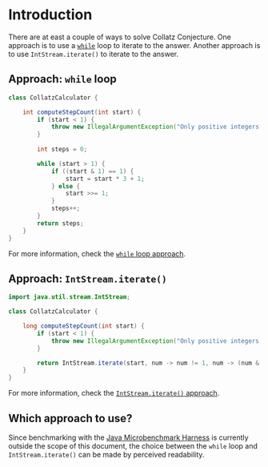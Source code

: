 # Introduction

There are at east a couple of ways to solve Collatz Conjecture.
One approach is to use a [`while`][while-loop] loop to iterate to the answer.
Another approach is to use `IntStream.iterate()` to iterate to the answer.

## Approach: `while` loop

```java
class CollatzCalculator {

    int computeStepCount(int start) {
        if (start < 1) {
            throw new IllegalArgumentException("Only positive integers are allowed");
        }
        
        int steps = 0;

        while (start > 1) {
            if ((start & 1) == 1) {
                start = start * 3 + 1;
            } else {
                start >>= 1;
            }
            steps++;
        }
        return steps;
    }
}
```

For more information, check the [`while` loop approach][approach-while-loop].

## Approach: `IntStream.iterate()`

```java
import java.util.stream.IntStream;

class CollatzCalculator {

    long computeStepCount(int start) {
        if (start < 1) {
            throw new IllegalArgumentException("Only positive integers are allowed");
        }

        return IntStream.iterate(start, num -> num != 1, num -> (num & 1) == 1 ? 3 * num + 1 : num >> 1).count();
    }
}
```

For more information, check the [`IntStream.iterate()` approach][approach-intstream-iterate].

## Which approach to use?

Since benchmarking with the [Java Microbenchmark Harness][jmh] is currently outside the scope of this document,
the choice between the `while` loop and `IntStream.iterate()` can be made by perceived readability.

[while-loop]: https://www.geeksforgeeks.org/java-while-loop-with-examples/
[approach-while-loop]: https://exercism.org/tracks/java/exercises/collatz-conjecture/approaches/while-loop
[approach-intstream-iterate]: https://exercism.org/tracks/java/exercises/collatz-conjecture/approaches/intstream-iterate
[jmh]: https://github.com/openjdk/jmh
